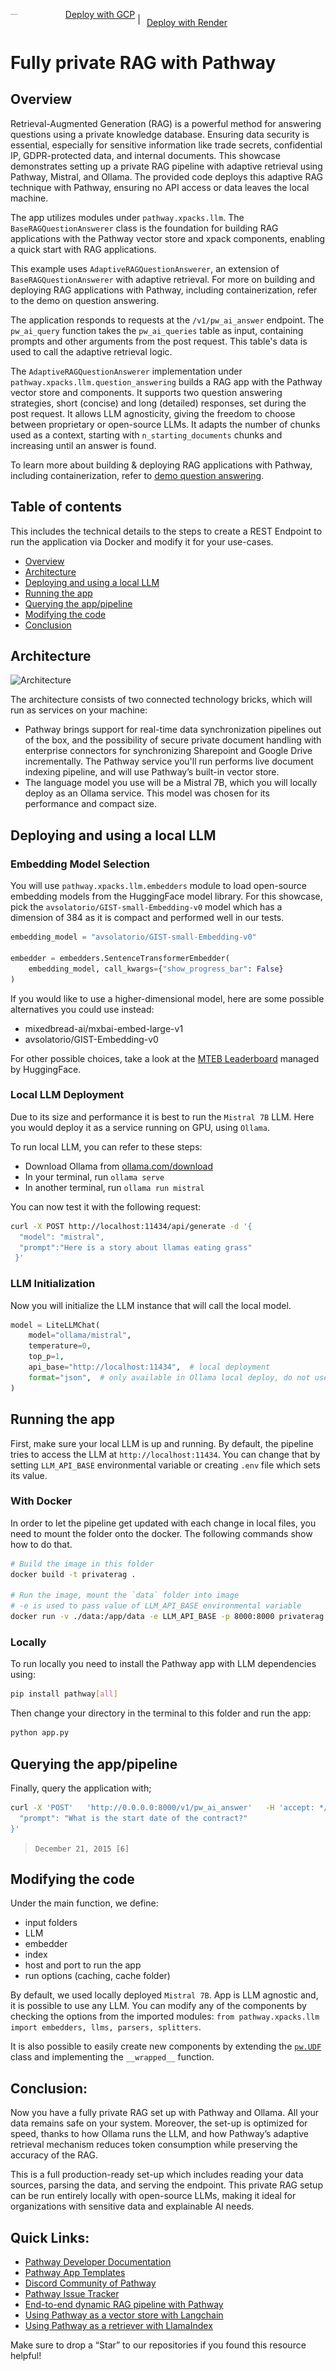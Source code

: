 <p align="left">
  <a href="https://pathway.com/developers/user-guide/deployment/gcp-deploy" style="display: inline-flex; align-items: center;">
    <img src="https://www.gstatic.com/pantheon/images/welcome/supercloud.svg" alt="GCP Logo" height="1.2em"> <span style="margin-left: 5px;">Deploy with GCP</span>
  </a> | 
  <a href="https://pathway.com/developers/user-guide/deployment/render-deploy" style="display: inline-flex; align-items: center;">
    <img src="../../../assets/render.png" alt="Render Logo" height="1.2em"> <span style="margin-left: 5px;">Deploy with Render</span>
  </a>
</p>

# Fully private RAG with Pathway

## **Overview**

Retrieval-Augmented Generation (RAG) is a powerful method for answering questions using a private knowledge database. Ensuring data security is essential, especially for sensitive information like trade secrets, confidential IP, GDPR-protected data, and internal documents. This showcase demonstrates setting up a private RAG pipeline with adaptive retrieval using Pathway, Mistral, and Ollama. The provided code deploys this adaptive RAG technique with Pathway, ensuring no API access or data leaves the local machine.

The app utilizes modules under `pathway.xpacks.llm`. The `BaseRAGQuestionAnswerer` class is the foundation for building RAG applications with the Pathway vector store and xpack components, enabling a quick start with RAG applications.

This example uses `AdaptiveRAGQuestionAnswerer`, an extension of `BaseRAGQuestionAnswerer` with adaptive retrieval. For more on building and deploying RAG applications with Pathway, including containerization, refer to the demo on question answering.

The application responds to requests at the `/v1/pw_ai_answer` endpoint. The `pw_ai_query` function takes the `pw_ai_queries` table as input, containing prompts and other arguments from the post request. This table's data is used to call the adaptive retrieval logic.

The `AdaptiveRAGQuestionAnswerer` implementation under `pathway.xpacks.llm.question_answering` builds a RAG app with the Pathway vector store and components. It supports two question answering strategies, short (concise) and long (detailed) responses, set during the post request. It allows LLM agnosticity, giving the freedom to choose between proprietary or open-source LLMs. It adapts the number of chunks used as a context, starting with `n_starting_documents` chunks and increasing until an answer is found.

To learn more about building & deploying RAG applications with Pathway, including containerization, refer to [demo question answering](../demo-question-answering/README.md).


## Table of contents

This includes the technical details to the steps to create a REST Endpoint to run the application via Docker and modify it for your use-cases.

- [Overview](#Overview)
- [Architecture](#Architecture)
- [Deploying and using a local LLM](#Deploying-and-using-a-local-LLM)
- [Running the app](#Running-the-app)
- [Querying the app/pipeline](#Querying-the-app/pipeline)
- [Modifying the code](#Modifying-the-code)
- [Conclusion](#Conclusion)


## Architecture

![Architecture](https://i.imgur.com/9TJEoUd.png)

The architecture consists of two connected technology bricks, which will run as services on your machine:
- Pathway brings support for real-time data synchronization pipelines out of the box, and the possibility of secure private document handling with enterprise connectors for synchronizing Sharepoint and Google Drive incrementally. The Pathway service you'll run performs live document indexing pipeline, and will use Pathway’s built-in vector store.
- The language model you use will be a Mistral 7B, which you will locally deploy as an Ollama service. This model was chosen for its performance and compact size.


## Deploying and using a local LLM


### Embedding Model Selection

You will use `pathway.xpacks.llm.embedders` module to load open-source embedding models from the HuggingFace model library. For this showcase, pick the `avsolatorio/GIST-small-Embedding-v0` model which has a dimension of 384 as it is compact and performed well in our tests. 

```python 
embedding_model = "avsolatorio/GIST-small-Embedding-v0"

embedder = embedders.SentenceTransformerEmbedder(
    embedding_model, call_kwargs={"show_progress_bar": False}
) 
```

If you would like to use a higher-dimensional model, here are some possible alternatives you could use instead:

- mixedbread-ai/mxbai-embed-large-v1
- avsolatorio/GIST-Embedding-v0

For other possible choices, take a look at the [MTEB Leaderboard](https://huggingface.co/spaces/mteb/leaderboard) managed by HuggingFace.


### Local LLM Deployment

Due to its size and performance it is best to run the `Mistral 7B` LLM. Here you would deploy it as a service running on GPU, using `Ollama`.

To run local LLM, you can refer to these steps:
- Download Ollama from [ollama.com/download](https://ollama.com/download)
- In your terminal, run `ollama serve`
- In another terminal, run `ollama run mistral`

You can now test it with the following request:

```bash
curl -X POST http://localhost:11434/api/generate -d '{
  "model": "mistral",
  "prompt":"Here is a story about llamas eating grass"
 }'
```


### LLM Initialization

Now you will initialize the LLM instance that will call the local model.

```python
model = LiteLLMChat(
    model="ollama/mistral",
    temperature=0,
    top_p=1,
    api_base="http://localhost:11434",  # local deployment
    format="json",  # only available in Ollama local deploy, do not use in Mistral API
)
```

## Running the app

First, make sure your local LLM is up and running. By default, the pipeline tries to access the LLM at `http://localhost:11434`. You can change that by setting `LLM_API_BASE` environmental variable or creating `.env` file which sets its value.

### With Docker
In order to let the pipeline get updated with each change in local files, you need to mount the folder onto the docker. The following commands show how to do that.

```bash
# Build the image in this folder
docker build -t privaterag .

# Run the image, mount the `data` folder into image 
# -e is used to pass value of LLM_API_BASE environmental variable
docker run -v ./data:/app/data -e LLM_API_BASE -p 8000:8000 privaterag
```

### Locally
To run locally you need to install the Pathway app with LLM dependencies using:
```bash
pip install pathway[all]
```

Then change your directory in the terminal to this folder and run the app:
```bash
python app.py
```

## Querying the app/pipeline

Finally, query the application with;

```bash
curl -X 'POST'   'http://0.0.0.0:8000/v1/pw_ai_answer'   -H 'accept: */*'   -H 'Content-Type: application/json'   -d '{
  "prompt": "What is the start date of the contract?" 
}'
```
> `December 21, 2015 [6]`


## Modifying the code

Under the main function, we define:
- input folders
- LLM
- embedder
- index
- host and port to run the app
- run options (caching, cache folder)

By default, we used locally deployed `Mistral 7B`. App is LLM agnostic and, it is possible to use any LLM.
You can modify any of the components by checking the options from the imported modules: `from pathway.xpacks.llm import embedders, llms, parsers, splitters`.

It is also possible to easily create new components by extending the [`pw.UDF`](https://pathway.com/developers/user-guide/data-transformation/user-defined-functions) class and implementing the `__wrapped__` function.


## Conclusion:

Now you have a fully private RAG set up with Pathway and Ollama. All your data remains safe on your system. Moreover, the set-up is optimized for speed, thanks to how Ollama runs the LLM, and how Pathway’s adaptive retrieval mechanism reduces token consumption while preserving the accuracy of the RAG.

This is a full production-ready set-up which includes reading your data sources, parsing the data, and serving the endpoint.
This private RAG setup can be run entirely locally with open-source LLMs, making it ideal for organizations with sensitive data and explainable AI needs.

## Quick Links:

- [Pathway Developer Documentation](https://pathway.com/developers/user-guide/introduction/welcome)
- [Pathway App Templates](https://pathway.com/developers/templates)
- [Discord Community of Pathway](https://discord.gg/pathway)
- [Pathway Issue Tracker](https://github.com/pathwaycom/pathway/issues)
- [End-to-end dynamic RAG pipeline with Pathway](https://github.com/pathwaycom/llm-app/tree/main/examples/pipelines/demo-question-answering)
- [Using Pathway as a vector store with Langchain](https://python.langchain.com/v0.2/docs/integrations/vectorstores/pathway/) 
- [Using Pathway as a retriever with LlamaIndex](https://docs.llamaindex.ai/en/stable/examples/retrievers/pathway_retriever/) 

Make sure to drop a “Star” to our repositories if you found this resource helpful!
